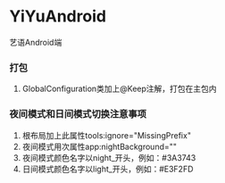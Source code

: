 # YiYuAndroid
艺语Android端
### 打包
1. GlobalConfiguration类加上@Keep注解，打包在主包内
### 夜间模式和日间模式切换注意事项
1. 根布局加上此属性tools:ignore="MissingPrefix"
2. 夜间模式用次属性app:nightBackground=""
3. 夜间模式颜色名字以night_开头，例如：<color name="night_bg">#3A3743</color>
4. 日间模式颜色名字以light_开头，例如：<color name="light_bg">#E3F2FD</color>

